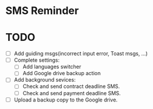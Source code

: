 # SMS Reminder

# TODO
- [ ] Add guiding msgs(incorrect input error, Toast msgs, ...)
- [ ] Complete settings:
  - [ ] Add languages switcher
  - [ ] Add Google drive backup action
- [ ] Add background sevices:
  - [ ] Check and send contract deadline SMS.
  - [ ] Check and send payment deadline SMS.
- [ ] Upload a backup copy to the Google drive.